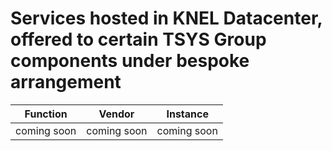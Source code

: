 # Services hosted in KNEL Datacenter, offered to certain TSYS Group components under bespoke arrangement
 
|Function|Vendor|Instance|
|---|---|---|
|coming soon|coming soon|coming soon|
